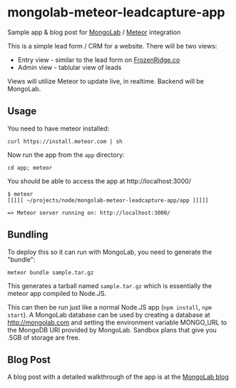 mongolab-meteor-leadcapture-app
===============================

Sample app &amp; blog post for [MongoLab](http://mongolab.com) / [Meteor](http://meteor.com) integration

This is a simple lead form / CRM for a website. There will be two views:

* Entry view - similar to the lead form on [FrozenRidge.co](http://frozenridge.co)
* Admin view - tablular view of leads

Views will utilize Meteor to update live, in realtime. Backend will be MongoLab.


## Usage

You need to have meteor installed:

`curl https://install.meteor.com | sh`

Now run the app from the `app` directory:

`cd app; meteor`

You should be able to access the app at http://localhost:3000/

```
$ meteor
[[[[[ ~/projects/node/mongolab-meteor-leadcapture-app/app ]]]]]

=> Meteor server running on: http://localhost:3000/
```

## Bundling

To deploy this so it can run with MongoLab, you need to generate the "bundle":

`meteor bundle sample.tar.gz`

This generates a tarball named `sample.tar.gz` which is essentially the meteor
app compiled to Node.JS.

This can then be run just like a normal Node.JS app (`npm install`, `npm
start`). A MongoLab database can be used by creating a database at
http://mongolab.com and setting the environment variable MONGO_URL to the
MongoDB URI provided by MongoLab. Sandbox plans that give you .5GB of storage
are free.

## Blog Post

A blog post with a detailed walkthrough of the app is at the [MongoLab blog](http://blog.mongolab.com/foo)
